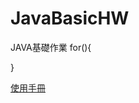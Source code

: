 # JavaBasicHW
JAVA基礎作業
for(){

}

[使用手冊](https://github.com/LarryLi4206/JavaBasicHW/blob/main/%E4%BD%BF%E7%94%A8%E6%89%8B%E5%86%8A.pdf )




